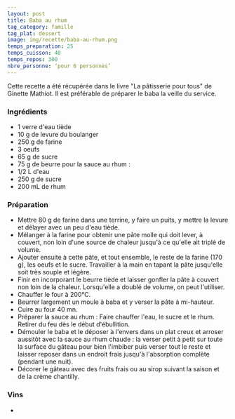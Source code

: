 ```yaml
---
layout: post
title: Baba au rhum
tag_category: famille
tag_plat: dessert
image: img/recette/baba-au-rhum.png
temps_preparation: 25
temps_cuisson: 40
temps_repos: 300
nbre_personne: ‘pour 6 personnes’
---
```

Cette recette a été récupérée dans le livre "La pâtisserie pour tous" de Ginette Mathiot.
Il est préférable de préparer le baba la veille du service.


### Ingrédients
* 1 verre d'eau tiède
* 10 g de levure du boulanger
* 250 g de farine
* 3 oeufs
* 65 g de sucre
* 75 g de beurre
pour la sauce au rhum :
* 1/2 L d'eau
* 250 g de sucre
* 200 mL de rhum


### Préparation
* Mettre 80 g de farine dans une terrine, y faire un puits, y mettre la levure et délayer avec un peu d'eau tiède.
* Mélanger à la farine pour obtenir une pâte molle qui doit lever, à couvert, non loin d'une source de chaleur jusqu'à ce qu'elle ait triplé de volume.
* Ajouter ensuite à cette pâte, et tout ensemble, le reste de la farine (170 g), les oeufs et le sucre. Travailler à la main en tapant la pâte jusqu'elle soit très souple et légère.
* Finir en incorporant le beurre tiède et laisser gonfler la pâte à couvert non loin de la chaleur. Lorsqu'elle a doublé de volume, on peut l'utiliser.
* Chauffer le four à 200°C.
* Beurrer largement un moule à baba et y verser la pâte à mi-hauteur.
* Cuire au four 40 mn.
* Préparer la sauce au rhum : Faire chauffer l'eau, le sucre et le rhum. Retirer du feu dès le début d'ébullition.
* Démouler le baba et le déposer à l'envers dans un plat creux et arroser aussitôt avec la sauce au rhum chaude : la verser petit à petit sur toute la surface du gâteau pour bien l'imbiber puis verser tout le reste et laisser reposer dans un endroit frais jusqu'à l'absorption complète (pendant une nuit).  
* Décorer le gâteau avec des fruits frais ou au sirop suivant la saison et de la crème chantilly.

### Vins
*
